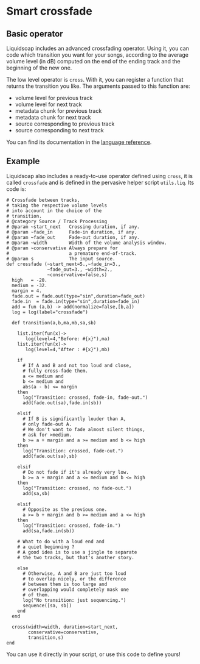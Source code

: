 Smart crossfade
===============
Basic operator
--------------
Liquidsoap includes an advanced crossfading operator. Using it, you can code which transition you want for your songs, according to the average volume level (in dB) computed on the end of the ending track and the beginning of the new one.

The low level operator is `cross`. With it, you can register a function that returns the transition you like. The arguments passed to this function are:

* volume level for previous track
* volume level for next track
* metadata chunk for previous track
* metadata chunk for next track
* source corresponding to previous track
* source corresponding to next track

You can find its documentation in the [language reference](reference.html).

Example
-------
Liquidsoap also includes a ready-to-use operator defined using `cross`, it is called `crossfade` and is defined in the pervasive helper script `utils.liq`. Its code is:

```
# Crossfade between tracks, 
# taking the respective volume levels 
# into account in the choice of the 
# transition.
# @category Source / Track Processing
# @param ~start_next   Crossing duration, if any.
# @param ~fade_in      Fade-in duration, if any.
# @param ~fade_out     Fade-out duration, if any.
# @param ~width        Width of the volume analysis window.
# @param ~conservative Always prepare for
#                      a premature end-of-track.
# @param s             The input source.
def crossfade (~start_next=5.,~fade_in=3.,
               ~fade_out=3., ~width=2.,
               ~conservative=false,s)
  high   = -20.
  medium = -32.
  margin = 4.
  fade.out = fade.out(type="sin",duration=fade_out)
  fade.in  = fade.in(type="sin",duration=fade_in)
  add = fun (a,b) -> add(normalize=false,[b,a])
  log = log(label="crossfade")

  def transition(a,b,ma,mb,sa,sb)

    list.iter(fun(x)-> 
       log(level=4,"Before: #{x}"),ma)
    list.iter(fun(x)-> 
       log(level=4,"After : #{x}"),mb)

    if
      # If A and B and not too loud and close, 
      # fully cross-fade them.
      a <= medium and 
      b <= medium and 
      abs(a - b) <= margin
    then
      log("Transition: crossed, fade-in, fade-out.")
      add(fade.out(sa),fade.in(sb))

    elsif
      # If B is significantly louder than A, 
      # only fade-out A.
      # We don't want to fade almost silent things, 
      # ask for >medium.
      b >= a + margin and a >= medium and b <= high
    then
      log("Transition: crossed, fade-out.")
      add(fade.out(sa),sb)

    elsif
      # Do not fade if it's already very low.
      b >= a + margin and a <= medium and b <= high
    then
      log("Transition: crossed, no fade-out.")
      add(sa,sb)

    elsif
      # Opposite as the previous one.
      a >= b + margin and b >= medium and a <= high
    then
      log("Transition: crossed, fade-in.")
      add(sa,fade.in(sb))

    # What to do with a loud end and 
    # a quiet beginning ?
    # A good idea is to use a jingle to separate 
    # the two tracks, but that's another story.

    else
      # Otherwise, A and B are just too loud 
      # to overlap nicely, or the difference 
      # between them is too large and 
      # overlapping would completely mask one 
      # of them.
      log("No transition: just sequencing.")
      sequence([sa, sb])
    end
  end

  cross(width=width, duration=start_next, 
        conservative=conservative,
        transition,s)
end
```

You can use it directly in your script, or use this code to define yours!


